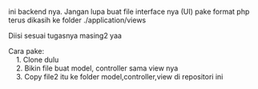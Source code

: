 ini backend nya. Jangan lupa buat file interface nya (UI) pake format php
terus dikasih ke folder ./application/views

Diisi sesuai tugasnya masing2 yaa

Cara pake: <br/>
	&nbsp;&nbsp;&nbsp;&nbsp;1. Clone dulu <br/>
	&nbsp;&nbsp;&nbsp;&nbsp;2. Bikin file buat model, controller sama view nya <br/>
	&nbsp;&nbsp;&nbsp;&nbsp;3. Copy file2 itu ke folder model,controller,view di repositori ini <br/>
